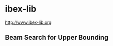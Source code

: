 ibex-lib
========

http://www.ibex-lib.org

Beam Search for Upper Bounding
------------------------------
